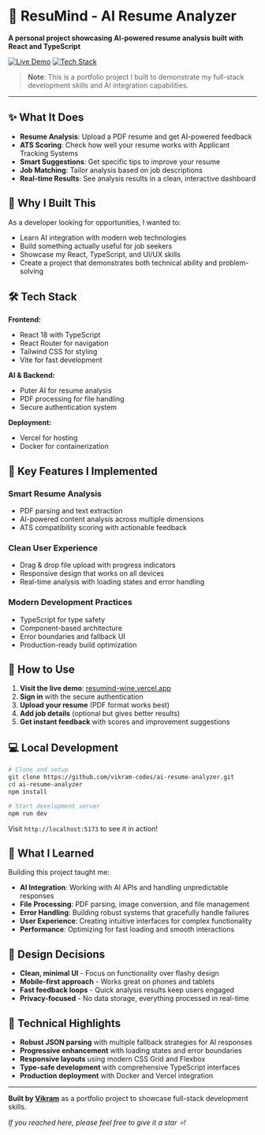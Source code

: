 # 🧠 ResuMind - AI Resume Analyzer

**A personal project showcasing AI-powered resume analysis built with React and TypeScript**

[![Live Demo](https://img.shields.io/badge/🌐_Live_Demo-Visit_Site-blue)](https://resumind-wine.vercel.app)
[![Tech Stack](https://img.shields.io/badge/Stack-React_TypeScript_Tailwind-green)](#tech-stack)

> **Note**: This is a portfolio project I built to demonstrate my full-stack development skills and AI integration capabilities.

---

## ✨ What It Does

- **Resume Analysis**: Upload a PDF resume and get AI-powered feedback
- **ATS Scoring**: Check how well your resume works with Applicant Tracking Systems
- **Smart Suggestions**: Get specific tips to improve your resume
- **Job Matching**: Tailor analysis based on job descriptions
- **Real-time Results**: See analysis results in a clean, interactive dashboard

## 🎯 Why I Built This

As a developer looking for opportunities, I wanted to:

- Learn AI integration with modern web technologies
- Build something actually useful for job seekers
- Showcase my React, TypeScript, and UI/UX skills
- Create a project that demonstrates both technical ability and problem-solving

## 🛠 Tech Stack

**Frontend:**

- React 18 with TypeScript
- React Router for navigation
- Tailwind CSS for styling
- Vite for fast development

**AI & Backend:**

- Puter AI for resume analysis
- PDF processing for file handling
- Secure authentication system

**Deployment:**

- Vercel for hosting
- Docker for containerization

## 🚀 Key Features I Implemented

### Smart Resume Analysis

- PDF parsing and text extraction
- AI-powered content analysis across multiple dimensions
- ATS compatibility scoring with actionable feedback

### Clean User Experience

- Drag & drop file upload with progress indicators
- Responsive design that works on all devices
- Real-time analysis with loading states and error handling

### Modern Development Practices

- TypeScript for type safety
- Component-based architecture
- Error boundaries and fallback UI
- Production-ready build optimization

## 📱 How to Use

1. **Visit the live demo**: [resumind-wine.vercel.app](https://resumind-wine.vercel.app)
2. **Sign in** with the secure authentication
3. **Upload your resume** (PDF format works best)
4. **Add job details** (optional but gives better results)
5. **Get instant feedback** with scores and improvement suggestions

## 💻 Local Development

```bash
# Clone and setup
git clone https://github.com/vikram-codes/ai-resume-analyzer.git
cd ai-resume-analyzer
npm install

# Start development server
npm run dev
```

Visit `http://localhost:5173` to see it in action!

## 🧠 What I Learned

Building this project taught me:

- **AI Integration**: Working with AI APIs and handling unpredictable responses
- **File Processing**: PDF parsing, image conversion, and file management
- **Error Handling**: Building robust systems that gracefully handle failures
- **User Experience**: Creating intuitive interfaces for complex functionality
- **Performance**: Optimizing for fast loading and smooth interactions

## 🎨 Design Decisions

- **Clean, minimal UI** - Focus on functionality over flashy design
- **Mobile-first approach** - Works great on phones and tablets
- **Fast feedback loops** - Quick analysis results keep users engaged
- **Privacy-focused** - No data storage, everything processed in real-time

## 🔧 Technical Highlights

- **Robust JSON parsing** with multiple fallback strategies for AI responses
- **Progressive enhancement** with loading states and error boundaries
- **Responsive layouts** using modern CSS Grid and Flexbox
- **Type-safe development** with comprehensive TypeScript interfaces
- **Production deployment** with Docker and Vercel integration

---

**Built by [Vikram](https://github.com/vikram-codes)** as a portfolio project to showcase full-stack development skills.

_If you reached here, please feel free to give it a star ⭐!_
